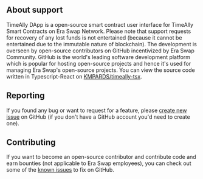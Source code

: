 ## About support

TimeAlly DApp is a open-source smart contract user interface for TimeAlly Smart Contracts on Era Swap Network. Please note that support requests for recovery of any lost funds is not entertained (because it cannot be entertained due to the immutable nature of blockchain). The development is overseen by open-source contributors on GitHub incentivized by Era Swap Community. GitHub is the world's leading software development platform which is popular for hosting open-source projects and hence it's used for managing Era Swap's open-source projects. You can view the source code written in Typescript-React on <a href="https://github.com/KMPARDS/timeally-tsx" target="_blank" rel="noopener noreferrer" >KMPARDS/timeally-tsx</a>.

## Reporting

If you found any bug or want to request for a feature, please <a href="https://github.com/KMPARDS/timeally-tsx/issues/new" target="_blank" rel="noopener noreferrer" >create new issue</a> on GitHub (if you don't have a GitHub account you'd need to create one).

## Contributing

If you want to become an open-source contributor and contribute code and earn bounties (not applicable to Era Swap employees), you can check out some of the <a href="https://github.com/KMPARDS/timeally-tsx/issues" target="_blank" rel="noopener noreferrer" >known issues</a> to fix on GitHub.
